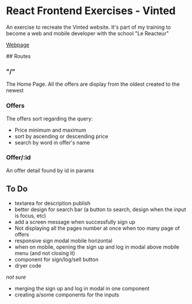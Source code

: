 # React Frontend Exercises - Vinted

An exercise to recreate the Vinted website. It's part of my training to become a web and mobile developer with the school "Le Reacteur"

[Webpage](https://vint-react-front-antoine-soliv.netlify.app/)

## Routes

### "/"

The Home Page.
All the offers are display from the oldest created to the newest

### Offers

The offers sort regarding the query:

- Price minimum and maximum
- sort by ascending or descending price
- search by word in offer's name

### Offer/:id

An offer detail found by id in params

## To Do

- textarea for description publish
- better design for search bar (a button to search, design when the input is focus, etc)
- add a screen message when successfully sign up
- Not displaying all the pages number at once when too many page of offers
- responsive sign modal mobile horizontal
- when on mobile, opening the sign up and log in modal above mobile menu (and not closing it)
- component for sign/log/sell button
- dryer code

_not sure_

- merging the sign up and log in modal in one component
- creating a/some components for the inputs
